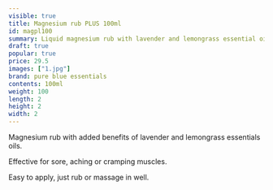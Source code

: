 ```yaml
---
visible: true
title: Magnesium rub PLUS 100ml
id: magpl100
summary: Liquid magnesium rub with lavender and lemongrass essential oils
draft: true
popular: true
price: 29.5
images: ["1.jpg"]
brand: pure blue essentials
contents: 100ml
weight: 100
length: 2
height: 2
width: 2
---
```

Magnesium rub with added benefits of lavender and lemongrass essentials oils.  

Effective for sore, aching or cramping muscles.

Easy to apply, just rub or massage in well.